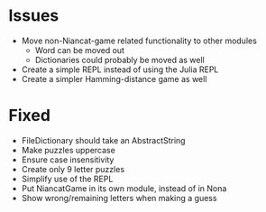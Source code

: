 Issues
======

- Move non-Niancat-game related functionality to other modules
    + Word can be moved out
    + Dictionaries could probably be moved as well
- Create a simple REPL instead of using the Julia REPL
- Create a simpler Hamming-distance game as well

# Fixed
- FileDictionary should take an AbstractString
- Make puzzles uppercase
- Ensure case insensitivity
- Create only 9 letter puzzles
- Simplify use of the REPL
- Put NiancatGame in its own module, instead of in Nona
- Show wrong/remaining letters when making a guess